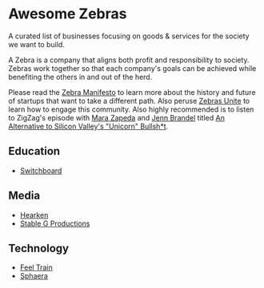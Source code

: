 # Awesome Zebras

A curated list of businesses focusing on goods &amp; services for the society we want to build.

A Zebra is a company that aligns both profit and responsibility to society.
Zebras work together so that each company's goals can be achieved while benefiting
the others in and out of the herd.

Please read the [Zebra Manifesto](https://medium.com/@sexandstartups/zebrasfix-c467e55f9d96) to learn more
about the history and future of startups that want to take a different path. Also peruse
[Zebras Unite](https://www.zebrasunite.com) to learn how to engage this community. Also highly recommended is
to listen to ZigZag's episode with [Mara Zapeda](https://twitter.com/marazepeda) and [Jenn Brandel](https://twitter.com/jenniferbrandel) titled
[An Alternative to Silicon Valley's "Unicorn" Bullsh*t](https://zigzagpod.com/2019/04/25/s4-ep02-an-alternative-to-silicon-valleys-unicorn-bullsht/).

## Education

* [Switchboard](https://switchboardhq.com/)

## Media

* [Hearken](https://www.wearehearken.com/)
* [Stable G Productions](https://www.stableg.com/)

## Technology

* [Feel Train](https://feeltrain.com/)
* [Sphaera](https://sphaera.world/)
